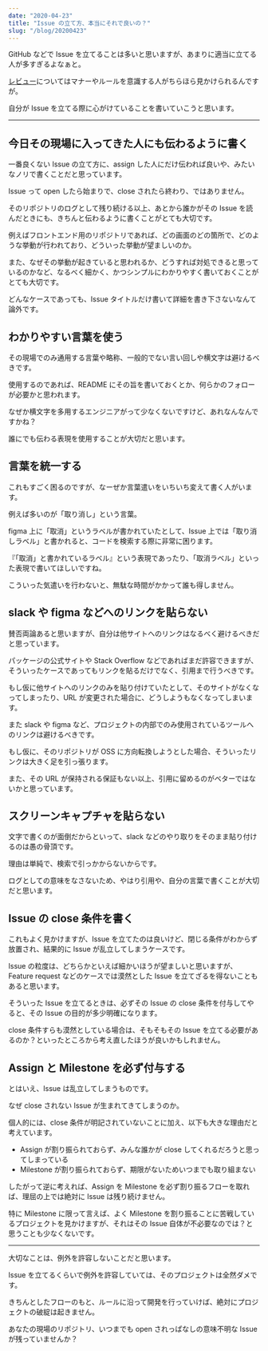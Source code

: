 ```yaml
---
date: "2020-04-23"
title: "Issue の立て方、本当にそれで良いの？"
slug: "/blog/20200423"
---
```


GitHub などで Issue を立てることは多いと思いますが、あまりに適当に立てる人が多すぎるよなぁと。

[レビュー](https://yakst.com/ja/posts/4907)についてはマナーやルールを意識する人がちらほら見かけられるんですが。

自分が Issue を立てる際に心がけていることを書いていこうと思います。

---

## 今日その現場に入ってきた人にも伝わるように書く

一番良くない Issue の立て方に、assign した人にだけ伝われば良いや、みたいなノリで書くことだと思っています。

Issue って open したら始まりで、close されたら終わり、ではありません。

そのリポジトリのログとして残り続ける以上、あとから誰かがその Issue を読んだときにも、きちんと伝わるように書くことがとても大切です。

例えばフロントエンド用のリポジトリであれば、どの画面のどの箇所で、どのような挙動が行われており、どういった挙動が望ましいのか。

また、なぜその挙動が起きていると思われるか、どうすれば対処できると思っているのかなど、なるべく細かく、かつシンプルにわかりやすく書いておくことがとても大切です。

どんなケースであっても、Issue タイトルだけ書いて詳細を書き下さないなんて論外です。

## わかりやすい言葉を使う

その現場でのみ通用する言葉や略称、一般的でない言い回しや横文字は避けるべきです。

使用するのであれば、README にその旨を書いておくとか、何らかのフォローが必要かと思われます。

なぜか横文字を多用するエンジニアがって少なくないですけど、あれなんなんですかね？

誰にでも伝わる表現を使用することが大切だと思います。

## 言葉を統一する

これもすごく困るのですが、なーぜか言葉遣いをいちいち変えて書く人がいます。

例えば多いのが「取り消し」という言葉。

figma 上に「取消」というラベルが書かれていたとして、Issue 上では「取り消しラベル」と書かれると、コードを検索する際に非常に困ります。

『「取消」と書かれているラベル』という表現であったり、「取消ラベル」といった表現で書いてほしいですね。

こういった気遣いを行わないと、無駄な時間がかかって誰も得しません。

## slack や figma などへのリンクを貼らない

賛否両論あると思いますが、自分は他サイトへのリンクはなるべく避けるべきだと思っています。

パッケージの公式サイトや Stack Overflow などであればまだ許容できますが、そういったケースであってもリンクを貼るだけでなく、引用まで行うべきです。

もし仮に他サイトへのリンクのみを貼り付けていたとして、そのサイトがなくなってしまったり、URL が変更された場合に、どうしようもなくなってしまいます。

また slack や figma など、プロジェクトの内部でのみ使用されているツールへのリンクは避けるべきです。

もし仮に、そのリポジトリが OSS に方向転換しようとした場合、そういったリンクは大きく足を引っ張ります。

また、その URL が保持される保証もない以上、引用に留めるのがベターではないかと思っています。

## スクリーンキャプチャを貼らない

文字で書くのが面倒だからといって、slack などのやり取りをそのまま貼り付けるのは愚の骨頂です。

理由は単純で、検索で引っかからないからです。

ログとしての意味をなさないため、やはり引用や、自分の言葉で書くことが大切だと思います。

## Issue の close 条件を書く

これもよく見かけますが、Issue を立てたのは良いけど、閉じる条件がわからず放置され、結果的に Issue が乱立してしまうケースです。

Issue の粒度は、どちらかといえば細かいほうが望ましいと思いますが、Feature request などのケースでは漠然とした Issue を立てざるを得ないこともあると思います。

そういった Issue を立てるときは、必ずその Issue の close 条件を付与してやると、その Issue の目的が多少明確になります。

close 条件すらも漠然としている場合は、そもそもその Issue を立てる必要があるのか？といったところから考え直したほうが良いかもしれません。

## Assign と Milestone を必ず付与する

とはいえ、Issue は乱立してしまうものです。

なぜ close されない Issue が生まれてきてしまうのか。

個人的には、close 条件が明記されていないことに加え、以下も大きな理由だと考えています。

- Assign が割り振られておらず、みんな誰かが close してくれるだろうと思ってしまっている
- Milestone が割り振られておらず、期限がないためいつまでも取り組まない

したがって逆に考えれば、Assign を Milestone を必ず割り振るフローを取れば、理屈の上では絶対に Issue は残り続けません。

特に Milestone に限って言えば、よく Milestone を割り振ることに苦戦しているプロジェクトを見かけますが、それはその Issue 自体が不必要なのでは？と思うことも少なくないです。

---

大切なことは、例外を許容しないことだと思います。

Issue を立てるくらいで例外を許容していては、そのプロジェクトは全然ダメです。

きちんとしたフローのもと、ルールに沿って開発を行っていけば、絶対にプロジェクトの破綻は起きません。

あなたの現場のリポジトリ、いつまでも open されっぱなしの意味不明な Issue が残っていませんか？
